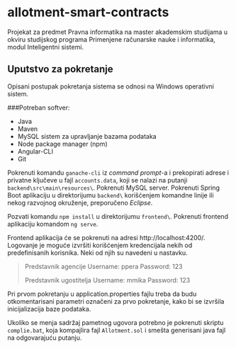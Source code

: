 # allotment-smart-contracts
Projekat za predmet Pravna informatika na master akademskim studijama u okviru studijskog programa Primenjene računarske nauke i informatika, modul Inteligentni sistemi.

## Uputstvo za pokretanje

Opisani postupak pokretanja sistema se odnosi na Windows operativni sistem.

###Potreban softver:
- Java
- Maven
- MySQL sistem za upravljanje bazama podataka
- Node package manager (npm)
- Angular-CLI
- Git

Pokrenuti komandu `ganache-cli` iz *command prompt*-a i prekopirati adrese i privatne ključeve u fajl `accounts.data`, koji se nalazi na putanji `backend\src\main\resources\`.
Pokrenuti MySQL server.
Pokrenuti Spring Boot aplikaciju u direktorijumu `backend\` korišćenjem komandne linije ili nekog razvojnog okruženje, preporučeno *Eclipse*.

Pozvati komandu `npm install` u direktorijumu `frontend\`.
Pokrenuti frontend aplikaciju komandom `ng serve`.

Frontend aplikacija će se pokrenuti na adresi http://localhost:4200/.
Logovanje je moguće izvršiti korišćenjem kredencijala nekih od predefinisanih korisnika. Neki od njih su navedeni u nastavku.

> Predstavnik agencije
> Username: ppera
> Password: 123
> 
> Predstavnik ugostitelja
> Username: mmika
> Password: 123

Pri prvom pokretanju u application.properties fajlu treba da budu otkomentarisani parametri oznаčeni za prvo pokretanje, kako bi se izvršila inicijalizacija baze podataka.

Ukoliko se menja sadržaj pametnog ugovora potrebno je pokrenuti skriptu `complie.bat`, koja kompajlira fajl `Allotment.sol` i smešta generisani java fajl na odgovarajuću putanju.
